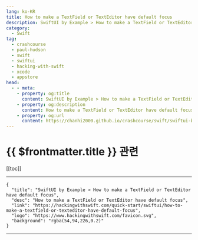 ```yaml
---
lang: ko-KR
title: How to make a TextField or TextEditor have default focus
description: SwiftUI by Example > How to make a TextField or TextEditor have default focus
category:
  - Swift
tag: 
  - crashcourse
  - paul-hudson
  - swift
  - swiftui
  - hacking-with-swift
  - xcode
  - appstore
head:
  - - meta:
    - property: og:title
      content: SwiftUI by Example > How to make a TextField or TextEditor have default focus
    - property: og:description
      content: How to make a TextField or TextEditor have default focus
    - property: og:url
      content: https://chanhi2000.github.io/crashcourse/swift/swiftui-by-example/06-user-interface-controls/how-to-make-a-textfield-or-texteditor-have-default-focus.html
---
```


# {{ $frontmatter.title }} 관련

[[toc]]

---

```component VPCard
{
  "title": "SwiftUI by Example > How to make a TextField or TextEditor have default focus",
  "desc": "How to make a TextField or TextEditor have default focus",
  "link": "https://hackingwithswift.com/quick-start/swiftui/how-to-make-a-textfield-or-texteditor-have-default-focus",
  "logo": "https://www.hackingwithswift.com/favicon.svg",
  "background": "rgba(54,94,226,0.2)"
}
```

---

<TagLinks />